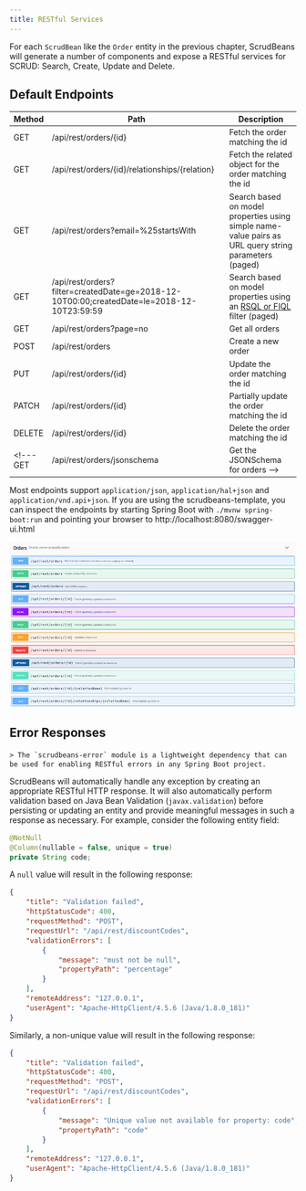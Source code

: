 ```yaml
---
title: RESTful Services
---
```



For each `ScrudBean` like the `Order` entity in the previous chapter, ScrudBeans will generate a number of 
components and expose a RESTful services for SCRUD: Search, Create, Update and Delete.

## Default Endpoints

Method | Path    | Description
------ | ------- | -------------------
GET    | /api/rest/orders/{id} | Fetch the order matching the id
GET    | /api/rest/orders/{id}/relationships/{relation} | Fetch the related object for the order matching the id
GET    | /api/rest/orders?email=%25startsWith | Search based on model properties using simple name-value pairs as URL query string parameters (paged)
GET    | /api/rest/orders?filter=createdDate=ge=2018-12-10T00:00;createdDate=le=2018-12-10T23:59:59 | Search based on model properties using an [RSQL or FIQL](https://manosbatsis.github.io/restdude/rsql.html) filter (paged)
GET    | /api/rest/orders?page=no | Get all orders
POST   | /api/rest/orders      | Create a new order
PUT    | /api/rest/orders/{id} | Update the order matching the id
PATCH  | /api/rest/orders/{id} | Partially update the order matching the id
DELETE | /api/rest/orders/{id} | Delete the order matching the id
<!--- GET    | /api/rest/orders/jsonschema | Get the JSONSchema for orders -->

Most endpoints support `application/json`, `application/hal+json` and `application/vnd.api+json`.
If you are using the scrudbeans-template, you can inspect the endpoints by starting Spring Boot 
with `./mvnw spring-boot:run` and pointing your browser to http://localhost:8080/swagger-ui.html

![swagger-ui](assets/img/swagger-ui-fragment.png)

## Error Responses

	> The `scrudbeans-error` module is a lightweight dependency that can be used for enabling RESTful errors in any Spring Boot project.

ScrudBeans will automatically handle any exception by creating an appropriate RESTful HTTP response.
It will also automatically perform validation based on Java Bean Validation (`javax.validation`) before persisting 
or updating an entity and provide meaningful messages in such a response as necessary. For example, consider the 
following entity field:

```java
@NotNull
@Column(nullable = false, unique = true)
private String code;
```

A `null` value will result in the following response:

```json
{
    "title": "Validation failed",
    "httpStatusCode": 400,
    "requestMethod": "POST",
    "requestUrl": "/api/rest/discountCodes",
    "validationErrors": [
        {
            "message": "must not be null",
            "propertyPath": "percentage"
        }
    ],
    "remoteAddress": "127.0.0.1",
    "userAgent": "Apache-HttpClient/4.5.6 (Java/1.8.0_181)"
}

```

Similarly, a non-unique value will result in the following response:

```json
{
    "title": "Validation failed",
    "httpStatusCode": 400,
    "requestMethod": "POST",
    "requestUrl": "/api/rest/discountCodes",
    "validationErrors": [
        {
            "message": "Unique value not available for property: code",
            "propertyPath": "code"
        }
    ],
    "remoteAddress": "127.0.0.1",
    "userAgent": "Apache-HttpClient/4.5.6 (Java/1.8.0_181)"
}
```